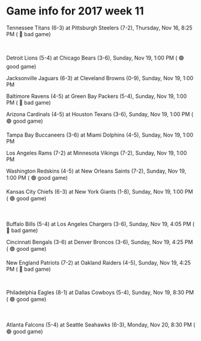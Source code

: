 # Game info for 2017 week 11

Tennessee Titans (6-3) at Pittsburgh Steelers (7-2), Thursday, Nov 16, 8:25 PM (	:red_circle: bad game)


<br/>

Detroit Lions (5-4) at Chicago Bears (3-6), Sunday, Nov 19, 1:00 PM (	:green_circle: good game)

Jacksonville Jaguars (6-3) at Cleveland Browns (0-9), Sunday, Nov 19, 1:00 PM

Baltimore Ravens (4-5) at Green Bay Packers (5-4), Sunday, Nov 19, 1:00 PM (	:red_circle: bad game)

Arizona Cardinals (4-5) at Houston Texans (3-6), Sunday, Nov 19, 1:00 PM (	:green_circle: good game)

Tampa Bay Buccaneers (3-6) at Miami Dolphins (4-5), Sunday, Nov 19, 1:00 PM

Los Angeles Rams (7-2) at Minnesota Vikings (7-2), Sunday, Nov 19, 1:00 PM

Washington Redskins (4-5) at New Orleans Saints (7-2), Sunday, Nov 19, 1:00 PM (	:green_circle: good game)

Kansas City Chiefs (6-3) at New York Giants (1-8), Sunday, Nov 19, 1:00 PM (	:green_circle: good game)


<br/>

Buffalo Bills (5-4) at Los Angeles Chargers (3-6), Sunday, Nov 19, 4:05 PM (	:red_circle: bad game)

Cincinnati Bengals (3-6) at Denver Broncos (3-6), Sunday, Nov 19, 4:25 PM (	:green_circle: good game)

New England Patriots (7-2) at Oakland Raiders (4-5), Sunday, Nov 19, 4:25 PM (	:red_circle: bad game)


<br/>

Philadelphia Eagles (8-1) at Dallas Cowboys (5-4), Sunday, Nov 19, 8:30 PM (	:green_circle: good game)


<br/>

Atlanta Falcons (5-4) at Seattle Seahawks (6-3), Monday, Nov 20, 8:30 PM (	:green_circle: good game)

